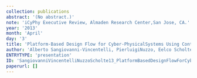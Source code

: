```yaml
---
collection: publications
abstract: '(No abstract.)'
note: 'iCyPhy Executive Review, Almaden Research Center,San Jose, CA.'
year: '2013'
month: 'April'
day: '3'
title: 'Platform-Based Design Flow for Cyber-PhysicalSystems Using Contracts'
author: 'Alberto Sangiovanni-Vincentelli, PierluigiNuzzo, Eelco Scholte'
ENTRYTYPE: 'presentation'
ID: 'SangiovanniVincentelliNuzzoScholte13_PlatformBasedDesignFlowForCyberPhysicalSystemsUsing'
paperurl: []
---
```

